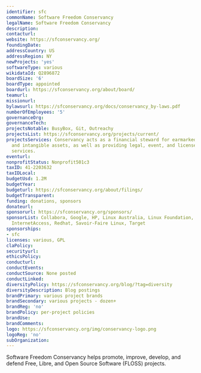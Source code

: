 ```yaml
---
identifier: sfc
commonName: Software Freedom Conservancy
legalName: Software Freedom Conservancy
description:
contacturl:
website: https://sfconservancy.org/
foundingDate:
addressCountry: US
addressRegion: NY
newProjects: 'yes'
softwareType: various
wikidataId: Q2896872
boardSize: '6'
boardType: appointed
boardurl: https://sfconservancy.org/about/board/
teamurl:
missionurl:
bylawsurl: https://sfconservancy.org/docs/conservancy_by-laws.pdf
numberOfEmployees: '5'
governanceOrg:
governanceTech:
projectsNotable: BusyBox, Git, Outreachy
projectsList: https://sfconservancy.org/projects/current/
projectsServices: Conservancy acts as a financial steward for earmarked donations
  and intangible assets, as well as providing legal, event, and license compliance
  services.
eventurl:
nonprofitStatus: Nonprofit501c3
taxID: 41-2203632
taxIDLocal:
budgetUsd: 1.2M
budgetYear:
budgeturl: https://sfconservancy.org/about/filings/
budgetTransparent:
funding: donations, sponsors
donateurl:
sponsorurl: https://sfconservancy.org/sponsors/
sponsorList: Collabora, Google, HP, Linux Australia, Linux Foundation, Mozilla, Private
  InternetAccess, Redhat, Savoir-Faire Linux, Target
sponsorships:
- sfc
licenses: various, GPL
claPolicy:
securityurl:
ethicsPolicy:
conducturl:
conductEvents:
conductSource: None posted
conductLinked:
diversityPolicy: https://sfconservancy.org/blog/?tag=diversity
diversityDescription: Blog postings
brandPrimary: various project brands
brandSecondary: various projects - dozen+
brandReg: 'no'
brandPolicy: per-project policies
brandUse:
brandComments:
logo: https://sfconservancy.org/img/conservancy-logo.png
logoReg: 'no'
subOrganization:
---
```


Software Freedom Conservancy helps promote, improve, develop, and defend Free, Libre, and Open Source Software (FLOSS) projects.

